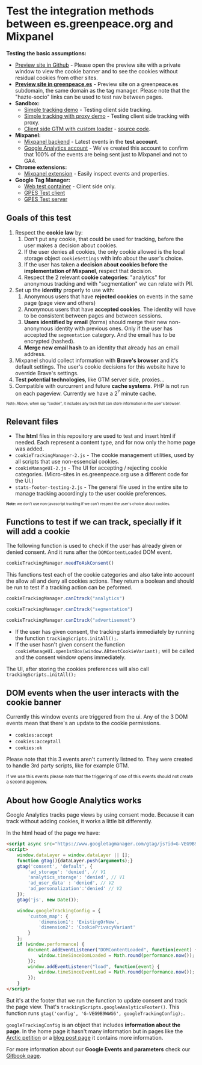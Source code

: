 # Test the integration methods between es.greenpeace.org and Mixpanel

**Testing the basic assumptions:**
* [Preview site in Github](https://greenpeace.github.io/gpes-test-mixpanel-tracking/) - Please open the preview site with a private window to view the cookie banner and to see the cookies without residual cookies from other sites.
* **[Preview site in greenpeace.es](https://static.greenpeace.es/test-mixpanel/)** - Preview site on a greenpeace.es subdomain, the same domain as the tag manager. Please note that the "hazte-socio" links can be used to test nav between pages.
* **Sandbox:**
  * [Simple tracking demo](https://greenpeace.github.io/gpes-test-mixpanel-tracking/sandbox/simple-client-side-tracking.html) - Testing client side tracking.
  * [Simple tracking with proxy demo](https://greenpeace.github.io/gpes-test-mixpanel-tracking/sandbox/simple-client-side-tracking-with-proxy.html) - Testing client side tracking with proxy.
  * [Client side GTM with custom loader](https://static.greenpeace.es/test-gtm-loader/) - [source code](sandbox/client-side-tag-manager-with-custom-loader.html).
* **Mixpanel:**
  * [Mixpanel backend](https://eu.mixpanel.com/project/3304788/view/3810100/app/events) - Latest events in the **test account**.
  * [Google Analytics account](https://analytics.google.com/analytics/web/#/p446051450/realtime/overview?params=_u..nav%3Dmaui) - We've created this account to confirm that 100% of the events are being sent just to Mixpanel and not to GA4.
* **Chrome extensions:**
  * [Mixpanel extension](https://chromewebstore.google.com/detail/mixpanel-tools/eifepbfdgonblafppielmnnihcopdlpo) - Easily inspect events and properties.
* **Google Tag Manager:**
  * [Web test container](https://tagmanager.google.com/#/container/accounts/553476035/containers/2723648/) - Client side only.
  * [GPES Test client](https://tagmanager.google.com/#/container/accounts/553476035/containers/187017593/)
  * [GPES Test server](https://tagmanager.google.com/#/container/accounts/553476035/containers/187038479/)

## Goals of this test

1. Respect the **cookie law** by:
   1. Don't put any cookie, that could be used for tracking, before the user makes a decision about cookies.
   2. If the user denies all cookies, the only cookie allowed is the local storage object `cookieSettings` with info about the user's choice.
   3. If the user has taken a **decision about cookies before the implementation of Mixpanel**, respect that decision.
   4. Respect the 2 relevant **cookie categories**: "analytics" for anonymous tracking and with "segmentation" we can relate with PII.
2. Set up the **identity** properly to use with:
   1. Anonymous users that have **rejected cookies** on events in the same page (page view and others)
   2. Anonymous users that have **accepted cookies**. The identity will have to be consistent between pages and between sessions.
   3. **Users identified by email** (forms) should merge their new non-anonymous identity with previous ones. Only if the user has accepted the `segmentation` category. And the email has to be encrypted (hashed).
   4. **Merge new email hash** to an identity that already has an email address.
3. Mixpanel should collect information with **Brave's browser** and it's default settings. The user's cookie decisions for this website have to override Brave's settings.
4. **Test potential technologies**, like GTM server side, proxies...
5. Compatible with ourcurrent and future **cache systems**. PHP is not run on each pageview. Currently we have a 2<sup>?</sup> minute cache.

<sup><sub>Note: Above, when say "cookie", it includes any tech that can store information in the user's browser.</sub></sup>


## Relevant files

- The **html** files in this repository are used to test and insert html if needed. Each represent a content type, and for now only the home page was added.
- `cookieTrackingManager-2.js` - The cookie management utilities, used by all scripts that use non-essencial cookies.
- `cookieManageUI-2.js` - The UI for accepting / rejecting cookie categories. (Micro-sites in es.greenpeace.org use a different code for the UI.)
- `stats-footer-testing-2.js` - The general file used in the entire site to manage tracking accordingly to the user cookie preferences.

<sup><sub>**Note:** we don't use non-javascript tracking if we can't respect the user's choice about cookies.</sub></sup>


## Functions to test if we can track, specially if it will add a cookie

The following function is used to check if the user has already given or denied consent. And it runs after the `DOMContentLoaded` DOM event.

```javascript
cookieTrackingManager.needToAskConsent()
```

This functions test each of the cookie categories and also take into account the allow all and deny all cookies actions. They return a boolean and should be run to test if a tracking action can be peformed.

```javascript
cookieTrackingManager.canItrack("analytics")

cookieTrackingManager.canItrack("segmentation")

cookieTrackingManager.canItrack("advertisement")
```

- If the user has given consent, the tracking starts immediately by running the function `trackingScripts.initAll();`.
- If the user hasn't given consent the function `cookieManageUI.open1stBox(window.ABtestCookieVariant);` will be called and the consent window opens immediately.

The UI, after storing the cookies preferences will also call `trackingScripts.initAll();`


## DOM events when the user interacts with the cookie banner

Currently this window events are triggered from the ui. Any of the 3 DOM events mean that there's an update to the cookie permissions.

- `cookies:accept`
- `cookies:acceptall`
- `cookies:ok`

Please note that this 3 events aren't currently listned to. They were created to handle 3rd party scripts, like for example GTM.

<small>If we use this events please note that the triggering of one of this events should not create a second pageview.</small>


## About how Google Analytics works

Google Analytics tracks page views by using consent mode. Because it can track without adding cookies, it works a little bit differently.

In the html head of the page we have:

```html
<script async src="https://www.googletagmanager.com/gtag/js?id=G-VEG9B9WWG6"></script>
<script>
    window.dataLayer = window.dataLayer || [];
    function gtag(){dataLayer.push(arguments);}
    gtag('consent', 'default', {
        'ad_storage': 'denied', // V1
        'analytics_storage': 'denied', // V1
        'ad_user_data' : 'denied', // V2
        'ad_personalization':'denied' // V2
    });
    gtag('js', new Date());

    window.googleTrackingConfig = {
        'custom_map': {
            'dimension1': 'ExistingOrNew',
            'dimension2': 'CookiePrivacyVariant'
        }
    };
    if (window.performance) {
        document.addEventListener("DOMContentLoaded", function(event) {
            window.timeSinceDomLoaded = Math.round(performance.now());
        });
        window.addEventListener("load", function(event) {
            window.timeSinceEventLoad = Math.round(performance.now());
        });
    }
</script>
```

But it's at the footer that we run the function to update consent and track the page view. That's `trackingScripts.googleAnalyticsFooter()`. This function runs `gtag('config', 'G-VEG9B9WWG6', googleTrackingConfig);`.

`googleTrackingConfig` is an object that includes **information about the page**. In the home page it hasn't many information but in pages like the [Arctic petition](https://es.greenpeace.org/es/que-puedes-hacer-tu/peticiones/el-artico-se-derrite/) or a [blog post page](https://es.greenpeace.org/es/noticias/urdaibai-ya-es-un-tesoro-el-guggenheim-no-va-aqui/) it contains more information.

For more information about our **Google Events and parameters** check our [Gitbook page](https://app.gitbook.com/o/-LMm4Q4AuKcwl38JYrxF/s/njw6SING5MzUWFzMcygA/web/tracking-and-web-analytics/google-analytics-4-events-and-params).
